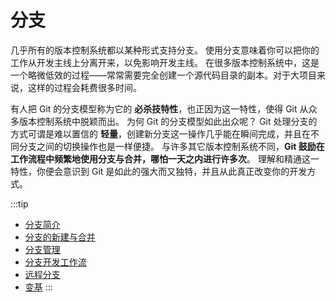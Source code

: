 # 分支

几乎所有的版本控制系统都以某种形式支持分支。 使用分支意味着你可以把你的工作从开发主线上分离开来，以免影响开发主线。 在很多版本控制系统中，这是一个略微低效的过程——常常需要完全创建一个源代码目录的副本。对于大项目来说，这样的过程会耗费很多时间。

有人把 Git 的分支模型称为它的 **必杀技特性**，也正因为这一特性，使得 Git 从众多版本控制系统中脱颖而出。 为何 Git 的分支模型如此出众呢？ Git 处理分支的方式可谓是难以置信的 **轻量**，创建新分支这一操作几乎能在瞬间完成，并且在不同分支之间的切换操作也是一样便捷。 与许多其它版本控制系统不同，**Git 鼓励在工作流程中频繁地使用分支与合并，哪怕一天之内进行许多次**。 理解和精通这一特性，你便会意识到 Git 是如此的强大而又独特，并且从此真正改变你的开发方式。

:::tip
- [分支简介](git-branch-Introduction)    
- [分支的新建与合并](git-branch-merge)    
- [分支管理](git-branch-managemen)    
- [分支开发工作流](git-branch-process)    
- [远程分支](git-branch-remotely)    
- [变基](git-branch-rebase)
:::
